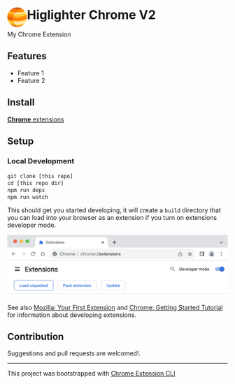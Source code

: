 # <img src="public/icons/icon_48.png" width="45" align="left"> Higlighter Chrome V2

My Chrome Extension

## Features

- Feature 1
- Feature 2

## Install

[**Chrome** extensions](chrome://extensions/)

## Setup

### Local Development

```
git clone [this repo]
cd [this repo dir]
npm run deps
npm run watch
```

This should get you started developing, it will create a `build`
directory that you can load into your browser as an extension if you turn on
extensions developer mode.

![Load Chrom Extensions](./docs/load-chrome-extensions.png)

See also [Mozilla: Your First Extension](https://developer.mozilla.org/en-US/docs/Mozilla/Add-ons/WebExtensions/Your_first_WebExtension)
and [Chrome: Getting Started Tutorial](https://developers.chrome.com/extensions/getstarted) for information
about developing extensions.

## Contribution

Suggestions and pull requests are welcomed!.

---

This project was bootstrapped with [Chrome Extension CLI](https://github.com/dutiyesh/chrome-extension-cli)

